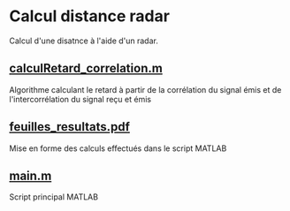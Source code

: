 # Calcul distance radar
Calcul d'une disatnce à l'aide d'un radar.

## [calculRetard_correlation.m](https://github.com/AlexandreVERNAY/Calcul_distance_radar/blob/main/calculRetard_correlation.m)
Algorithme calculant le retard à partir de la corrélation du signal émis et de l'intercorrélation du signal reçu et émis

## [feuilles_resultats.pdf](https://github.com/AlexandreVERNAY/Calcul_distance_radar/blob/main/feuilles_resultats.pdf)
Mise en forme des calculs effectués dans le script MATLAB

## [main.m](https://github.com/AlexandreVERNAY/Calcul_distance_radar/blob/main/main.m)
Script principal MATLAB

